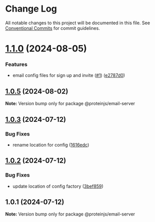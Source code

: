 # Change Log

All notable changes to this project will be documented in this file.
See [Conventional Commits](https://conventionalcommits.org) for commit guidelines.

# [1.1.0](https://github.com/proteinjs/notifications/compare/@proteinjs/email-server@1.0.5...@proteinjs/email-server@1.1.0) (2024-08-05)


### Features

* email config files for sign up and invite ([#1](https://github.com/proteinjs/notifications/issues/1)) ([e2787d0](https://github.com/proteinjs/notifications/commit/e2787d08e21fd3642666a79065df81cf74dcef60))





## [1.0.5](https://github.com/proteinjs/notifications/compare/@proteinjs/email-server@1.0.4...@proteinjs/email-server@1.0.5) (2024-08-02)

**Note:** Version bump only for package @proteinjs/email-server





## [1.0.3](https://github.com/proteinjs/notifications/compare/@proteinjs/email-server@1.0.2...@proteinjs/email-server@1.0.3) (2024-07-12)


### Bug Fixes

* rename location for config ([1616edc](https://github.com/proteinjs/notifications/commit/1616edc59d4ff8667cda03c27949a42f1aa1b63a))





## [1.0.2](https://github.com/proteinjs/notifications/compare/@proteinjs/email-server@1.0.1...@proteinjs/email-server@1.0.2) (2024-07-12)


### Bug Fixes

* update location of config factory ([3bef859](https://github.com/proteinjs/notifications/commit/3bef8595ba48ed3b7b91376ca1ba9b8f1a1b8f18))





## 1.0.1 (2024-07-12)

**Note:** Version bump only for package @proteinjs/email-server
